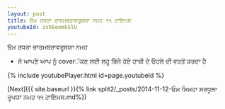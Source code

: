 ```yaml
---
layout: post
title: ਓਮ ਰਧਰਾ ਚਾਰਮਬਰਾਵਰੂਥਯਾ ਨਮਹ ੧੧ ਟਾਇਮਸ
youtubeId: zv5EeomkSlU
---
```

 
 
 ਓਮ ਰਧਰਾ ਚਾਰਮਬਰਾਵਰੂਥਯਾ ਨਮਹ  
 
 -  ਜੋ ਆਪਣੇ ਆਪ ਨੂੰ coverੱਕਣ ਲਈ ਲਹੂ ਭਿੱਜੇ ਹੋਏ ਹਾਥੀ ਦੇ ਓਹਲੇ ਦੀ ਵਰਤੋਂ ਕਰਦਾ ਹੈ 
 
  
 
  
 
 
 
 
 
 


{% include youtubePlayer.html id=page.youtubeId %}
 
[Next]({{ site.baseurl }}{% link  split2/_posts/2014-11-12-ਓਮ ਸਿਮਹਾ ਸਰਧੂਲਾ ਰੂਪਯਾ ਨਮਹ ੧੧ ਟਾਇਮਸ.md%})
 

